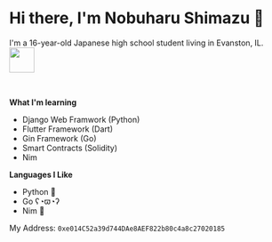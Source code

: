 # Hi there, I'm Nobuharu Shimazu 👋

I'm a 16-year-old Japanese high school student living in Evanston, IL.
<img src="https://user-images.githubusercontent.com/60306074/160750010-f3fe0b78-0090-4f61-be39-9a9ba9f29b3a.gif" width="45"> 
<!-- <img src="https://media.giphy.com/media/077i6AULCXc0FKTj9s/giphy.gif" width="45">  -->
<br>


**What I'm learning**
 - Django Web Framwork (Python)
 - Flutter Framework (Dart)
 - Gin Framework (Go)
 - Smart Contracts (Solidity)
 - Nim

**Languages I Like**
 - Python 🐍
 - Go ʕ◔ϖ◔ʔ
 - Nim 👑
<!-- 
[![Anurag's GitHub stats](https://github-readme-stats.vercel.app/api?username=bichanna&count_private=true&show_icons=true)](https://github.com/anuraghazra/github-readme-stats)

[![Top Langs](https://github-readme-stats.vercel.app/api/top-langs/?username=bichanna&layout=compact&langs_count=10)](https://github.com/anuraghazra/github-readme-stats)
 -->

My Address:
`0xe014C52a39d744DAe8AEF822b80c4a8c27020185`
